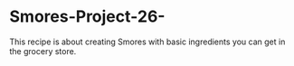 # Smores-Project-26-
This recipe is about creating Smores with basic ingredients you can get in the grocery store.